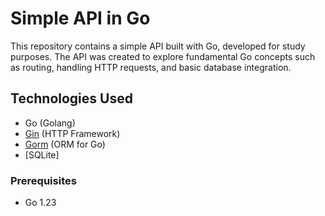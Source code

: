 # Simple API in Go

This repository contains a simple API built with Go, developed for study purposes. The API was created to explore fundamental Go concepts such as routing, handling HTTP requests, and basic database integration.

## Technologies Used

- Go (Golang)
- [Gin](https://github.com/gin-gonic/gin) (HTTP Framework)
- [Gorm](https://gorm.io/) (ORM for Go)
- [SQLite]
### Prerequisites

- Go 1.23
